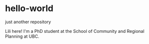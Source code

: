 # hello-world
just another repository

Lili here! I'm a PhD student at the School of Community and Regional Planning at UBC. 
